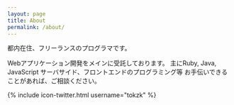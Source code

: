 ```yaml
---
layout: page
title: About
permalink: /about/
---
```


都内在住、フリーランスのプログラマです。

Webアプリケーション開発をメインに受託しております。
主にRuby, Java, JavaScript サーバサイド、フロントエンドのプログラミング等
お手伝いできることがあれば、ご相談ください。

{% include icon-twitter.html username="tokzk" %} 


